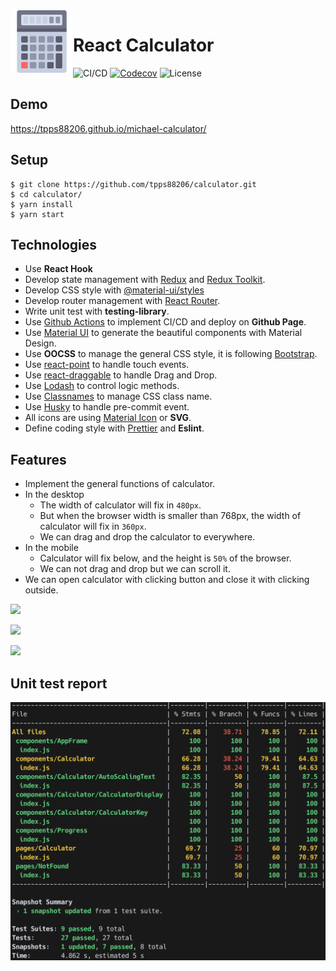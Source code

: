<img align="left" width="100" height="100" src="./docs/logo.png">

# React Calculator

![CI/CD](https://github.com/tpps88206/calculator/workflows/CI/CD/badge.svg)
[![Codecov](https://img.shields.io/codecov/c/github/tpps88206/calculator)](https://codecov.io/gh/tpps88206/calculator)
![License](https://img.shields.io/github/license/tpps88206/calculator)

## Demo

https://tpps88206.github.io/michael-calculator/

## Setup

```
$ git clone https://github.com/tpps88206/calculator.git
$ cd calculator/
$ yarn install
$ yarn start
```

## Technologies

* Use **React Hook**
* Develop state management with [Redux](https://redux.js.org/) and [Redux Toolkit](https://redux-toolkit.js.org/).
* Develop CSS style with [@material-ui/styles](https://material-ui.com/styles/basics/)
* Develop router management with [React Router](https://github.com/ReactTraining/react-router).
* Write unit test with **testing-library**.
* Use [Github Actions](https://github.com/features/actions) to implement CI/CD and deploy on **Github Page**.
* Use [Material UI](https://material-ui.com/zh/) to generate the beautiful components with Material Design.
* Use **OOCSS** to manage the general CSS style, it is following [Bootstrap](https://getbootstrap.com/).
* Use [react-point](https://github.com/ReactTraining/react-point) to handle touch events.
* Use [react-draggable](https://github.com/STRML/react-draggable) to handle Drag and Drop.
* Use [Lodash](https://lodash.com/) to control logic methods.
* Use [Classnames](https://github.com/JedWatson/classnames) to manage CSS class name.
* Use [Husky](https://typicode.github.io/husky/#/) to handle pre-commit event.
* All icons are using [Material Icon](https://material-ui.com/components/material-icons/) or **SVG**.
* Define coding style with [Prettier](https://prettier.io/) and **Eslint**.

## Features

* Implement the general functions of calculator.
* In the desktop
    * The width of calculator will fix in `480px`. 
    * But when the browser width is smaller than 768px, the width of calculator will fix in `360px`.
    * We can drag and drop the calculator to everywhere.
* In the mobile    
    * Calculator will fix below, and the height is `50%` of the browser.
    * We can not drag and drop but we can scroll it.
* We can open calculator with clicking button and close it with clicking outside.

![](docs/demo1.gif)

![](docs/demo2.gif)

![](docs/demo3.gif)

## Unit test report

![](docs/report.png)
